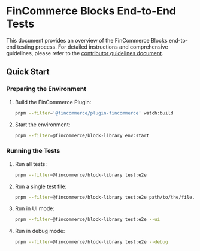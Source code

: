 # FinCommerce Blocks End-to-End Tests

This document provides an overview of the FinCommerce Blocks end-to-end testing process. For detailed instructions and comprehensive guidelines, please refer to the [contributor guidelines document](../../docs/contributors/e2e-guidelines.md).

## Quick Start

### Preparing the Environment

1. Build the FinCommerce Plugin:

    ```sh
    pnpm --filter='@fincommerce/plugin-fincommerce' watch:build
    ```

2. Start the environment:

    ```sh
    pnpm --filter=@fincommerce/block-library env:start
    ```

### Running the Tests

1. Run all tests:

    ```sh
    pnpm --filter=@fincommerce/block-library test:e2e
    ```

2. Run a single test file:

    ```sh
    pnpm --filter=@fincommerce/block-library test:e2e path/to/the/file.spec.ts
    ```

3. Run in UI mode:

    ```sh
    pnpm --filter=@fincommerce/block-library test:e2e --ui
    ```

4. Run in debug mode:

    ```sh
    pnpm --filter=@fincommerce/block-library test:e2e --debug
    ```
